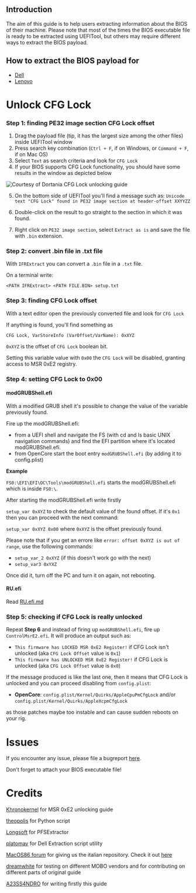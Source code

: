 ## Introduction

The aim of this guide is to help users extracting information about the BIOS of their machine.
Please note that most of the times the BIOS executable file is ready to be extracted using UEFITool, but others may require different ways to extract the BIOS payload.

## How to extract the BIOS payload for

- [Dell](/Dell/README.md)
- [Lenovo](/Lenovo/README.md)

# Unlock CFG Lock

### Step 1: finding PE32 image section CFG Lock offset

1. Drag the payload file (tip, it has the largest size among the other files) inside UEFITool window 
2. Press search key combination (`Ctrl + F`, if on Windows, or `Command + F`, if on Mac OS)
3. Select `Text` as search criteria and look for `CFG Lock`
4. If your BIOS supports CFG Lock functionality, you should have some results in the window as depicted below

![Courtesy of Dortania CFG Lock unlocking guide](https://dortania.github.io/OpenCore-Post-Install/assets/img/uefi-tool.5f61054a.png)

5. On the bottom side of UEFITool you'll find a message such as: `Unicode text "CFG Lock" found in PE32 image section at header-offset XXYYZZ`

6. Double-click on the result to go straight to the section in which it was found.

7. Right click on `PE32 image section`, select `Extract as is` and save the file with `.bin` extension.

### Step 2: convert .bin file in .txt file

With `IFRExtract` you can convert a `.bin` file in a  `.txt` file. 

On a terminal write: 

`<PATH IFRExtract> <PATH FILE.BIN> setup.txt`

### Step 3: finding CFG Lock offset 

With a text editor open the previously converted file and look for `CFG Lock`

If anything is found, you'll find something as

`CFG Lock, VarStoreInfo (VarOffset/VarName): 0xXYZ`

`0xXYZ` is the offset of  `CFG Lock` boolean bit.

Setting this variable value with `0x00` the `CFG Lock` will be disabled, granting access to MSR 0xE2 registry.

### Step 4: setting CFG Lock to 0x00

#### modGRUBShell.efi

With a modified GRUB shell it's possible to change the value of the variable previously found.

Fire up the modGRUBShell.efi:

- from a UEFI shell and navigate the FS (with cd and ls basic UNIX navigation commands) and find the EFI partition where it's located modGRUBShell.efi.
- from OpenCore start the boot entry `modGRUBShell.efi` (by adding it to config.plist)

**Example**

`FS0:\EFI\EFI\OC\Tools\modGRUBShell.efi` starts the modGRUBShell.efi which is inside `FS0:\`. 

After starting the modGRUBShell.efi write firstly 

`setup_var 0xXYZ` to check the default value of the found offset. If it's `0x1` then you can proceed with the next command: 

`setup_var 0xXYZ 0x00` where `0xXYZ` is the offset previously found.

Please note that if you get an errore like `error: offset 0xXYZ is out of range`, use the following commands:

- `setup_var_2 0xXYZ` (if this doesn't work go with the next)
- `setup_var3 0xYXZ`

Once did it, turn off the PC and turn it on again, not rebooting.

#### RU.efi

Read [RU.efi.md](/ru.efi.md)

### Step 5: checking if CFG Lock is really unlocked

Repeat **Step 6** and instead of firing up `modGRUBShell.efi`, fire up `ControlMsrE2.efi`. It will produce an output such as:

- `This firmware has LOCKED MSR 0xE2 Register!` if CFG Lock isn't unlocked (aka `CFG Lock Offset` value is `0x1`)
- `This firmware has UNLOCKED MSR 0xE2 Register!` if CFG Lock is unlocked (aka `CFG Lock Offset` value is `0x0`)

If the message produced is like the last one, then it means that CFG Lock is unlocked and you can proceed disabling from `config.plist`:

- **OpenCore**: `config.plist/Kernel/Quirks/AppleCpuPmCfgLock` and/or `config.plist/Kernel/Quirks/AppleXcpmCfgLock`

as those patches maybe too instable and can cause sudden reboots on your rig.


# Issues

If you encounter any issue, please file a bugreport [here](https://github.com/dreamwhite/bugtracker/issues/new?assignees=dreamwhite&labels=bug&template=generic.md&title=).

Don't forget to attach your BIOS executable file!

# Credits

[Khronokernel](https://khronokernel-2.gitbook.io/opencore-vanilla-desktop-guide/extras/msr-lock) for MSR 0xE2 unlocking guide

[theopolis](https://github.com/theopolis) for Python script

[Longsoft](https://github.com/Longsoft) for PFSExtractor

[platomav](https://github.com/platomav/BIOSUtilities) for Dell Extraction script utility

[MacOS86 forum](https://macos86.it) for giving us the italian repository. Check it out [here](https://macos86.github.io/Estrazione-BIOS-da-exe/)

[dreamwhite](https://github.com/dreamwhite) for testing on different MOBO vendors and for contributing on different parts of original guide

[A23SS4NDRO](https://www.macos86.it/profile/996-a23ss4ndro/) for writing firstly this guide



